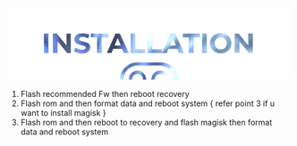  <img src="https://raw.githubusercontent.com/DroidX-UI-Devices/Official_Devices/13/banners/install.png" />

1. Flash recommended Fw then reboot recovery 
2. Flash rom and then  format data and reboot system { refer point 3 if u want to install magisk }
3. Flash rom and then reboot to recovery and flash magisk then  format data and reboot system